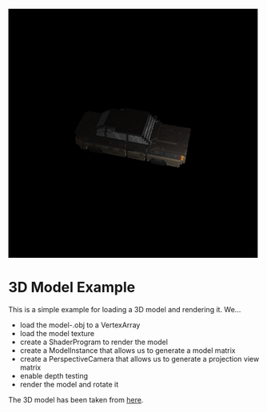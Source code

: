 ![Result](result.png)
# 3D Model Example
This is a simple example for loading a 3D model and rendering it. We...
- load the model-.obj to a VertexArray
- load the model texture
- create a ShaderProgram to render the model
- create a ModelInstance that allows us to generate a model matrix
- create a PerspectiveCamera that allows us to generate a projection view matrix
- enable depth testing
- render the model and rotate it

The 3D model has been taken from [here](https://maxparata.itch.io/voxelshop).

